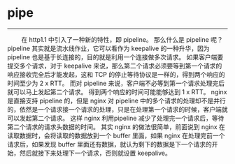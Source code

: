 # pipe
***

&emsp;&emsp;
在 http1.1 中引入了一种新的特性，即 pipeline。
那么什么是 pipeline 呢？
pipeline 其实就是流水线作业，它可以看作为 keepalive 的一种升华，因为 pipeline 也是基于长连接的，目的就是利用一个连接做多次请求。
如果客户端要提交多个请求，对于 keepalive 来说，那么第二个请求必须要等到第一个请求的响应接收完全后才能发起，这和 TCP 的停止等待协议是一样的，得到两个响应的时间至少为 2 x RTT。
而对 pipeline 来说，客户端不必等到第一个请求处理完后就可以马上发起第二个请求。
得到两个响应的时间可能能够达到 1 x RTT。
nginx 是直接支持 pipeline 的，但是 nginx 对 pipeline 中的多个请求的处理却不是并行的，依然是一个请求接一个请求的处理，只是在处理第一个请求的时候，客户端就可以发起第二个请求。
这样 nginx 利用pipeline 减少了处理完一个请求后，等待第二个请求的请求头数据的时间。
其实 nginx 的做法很简单，前面说到 nginx 在读取数据时，会将读取的数据放到一个 buffer 里面，如果 nginx 在处理完前一个请求后，如果发现 buffer 里面还有数据，就认为剩下的数据是下一个请求的开始，然后就接下来处理下一个请求，否则就设置 keepalive。